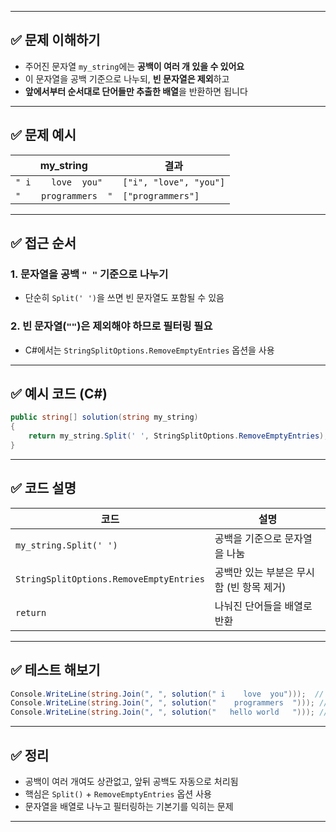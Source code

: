 
---

## ✅ 문제 이해하기

* 주어진 문자열 `my_string`에는 **공백이 여러 개 있을 수 있어요**
* 이 문자열을 공백 기준으로 나누되, **빈 문자열은 제외**하고
* **앞에서부터 순서대로 단어들만 추출한 배열**을 반환하면 됩니다

---

## ✅ 문제 예시

| my\_string            | 결과                     |
| --------------------- | ---------------------- |
| `" i    love  you"`   | `["i", "love", "you"]` |
| `"    programmers  "` | `["programmers"]`      |

---

## ✅ 접근 순서

### 1. 문자열을 공백 `" "` 기준으로 나누기

* 단순히 `Split(' ')`을 쓰면 빈 문자열도 포함될 수 있음

### 2. 빈 문자열(`""`)은 제외해야 하므로 **필터링** 필요

* C#에서는 `StringSplitOptions.RemoveEmptyEntries` 옵션을 사용

---

## ✅ 예시 코드 (C#)

```csharp
public string[] solution(string my_string)
{
    return my_string.Split(' ', StringSplitOptions.RemoveEmptyEntries);
}
```

---

## ✅ 코드 설명

| 코드                                      | 설명                       |
| --------------------------------------- | ------------------------ |
| `my_string.Split(' ')`                  | 공백을 기준으로 문자열을 나눔         |
| `StringSplitOptions.RemoveEmptyEntries` | 공백만 있는 부분은 무시함 (빈 항목 제거) |
| `return`                                | 나눠진 단어들을 배열로 반환          |

---

## ✅ 테스트 해보기

```csharp
Console.WriteLine(string.Join(", ", solution(" i    love  you")));  // i, love, you
Console.WriteLine(string.Join(", ", solution("    programmers  "))); // programmers
Console.WriteLine(string.Join(", ", solution("   hello world   "))); // hello, world
```

---

## ✅ 정리

* 공백이 여러 개여도 상관없고, 앞뒤 공백도 자동으로 처리됨
* 핵심은 `Split()` + `RemoveEmptyEntries` 옵션 사용
* 문자열을 배열로 나누고 필터링하는 기본기를 익히는 문제

---
